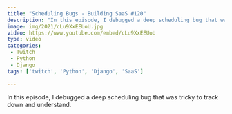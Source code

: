 ```yaml
---
title: "Scheduling Bugs - Building SaaS #120"
description: "In this episode, I debugged a deep scheduling bug that was tricky to track down and understand."
image: img/2021/cLu9XxEEUoU.jpg
video: https://www.youtube.com/embed/cLu9XxEEUoU
type: video
categories:
 - Twitch
 - Python
 - Django
tags: ['twitch', 'Python', 'Django', 'SaaS']

---
```


In this episode, I debugged a deep scheduling bug that was tricky to track down and understand.
